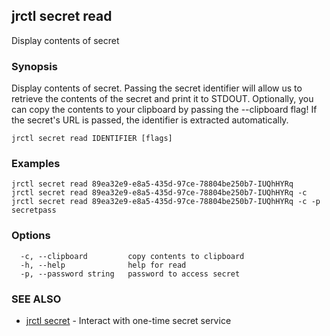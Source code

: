 ## jrctl secret read

Display contents of secret

### Synopsis

Display contents of secret. Passing the secret identifier will allow us to
retrieve the contents of the secret and print it to STDOUT. Optionally, you can
copy the contents to your clipboard by passing the --clipboard flag! If the
secret's URL is passed, the identifier is extracted automatically.

```
jrctl secret read IDENTIFIER [flags]
```

### Examples

```
jrctl secret read 89ea32e9-e8a5-435d-97ce-78804be250b7-IUQhHYRq
jrctl secret read 89ea32e9-e8a5-435d-97ce-78804be250b7-IUQhHYRq -c
jrctl secret read 89ea32e9-e8a5-435d-97ce-78804be250b7-IUQhHYRq -c -p secretpass
```

### Options

```
  -c, --clipboard         copy contents to clipboard
  -h, --help              help for read
  -p, --password string   password to access secret
```

### SEE ALSO

* [jrctl secret](jrctl_secret.md)	 - Interact with one-time secret service

